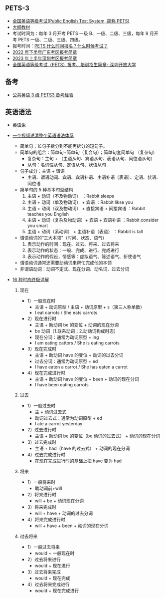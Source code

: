 ## PETS-3

- [全国英语等级考试(Public English Test System, 简称 PETS)](https://pets.neea.edu.cn/)
- [大纲教材](https://pets.neea.edu.cn/html1/folder/16093/1175-1.htm)
- 考试时间为：每年 3 月开考 PETS 一级 B、一级、二级、三级，每年 9 月开考 PETS 一级、二级、三级、四级。
- 报考时间：[PETS 什么时间报名？什么时候考试？](https://pets.neea.edu.cn/html1/report/17121/6347-1.htm)
- [2022 年下半年广东考区报考简章](https://eea.gd.gov.cn/shks/content/post_3959957.html)
- [2023 年上半年深圳考区报考简章](http://szeb.sz.gov.cn/szzkw/qt/tzgg/content/post_10418681.html)
- [全国英语等级考试（PETS）报考、培训招生简章- 深圳开放大学](https://www.szou.edu.cn/html/notice/2018-12-25/3585.html)

## 备考

- [公共英语 3 级 PETS3 备考经验](https://zhuanlan.zhihu.com/p/414809626)

## 英语语法

- [英语兔](https://www.youtube.com/@yingyutu/playlists)
- [一个视频说清整个英语语法体系](https://www.youtube.com/watch?v=is7vn5URVcc)

  - 简单句：长句子拆分到不能再拆分的短句子。
  - 简单句的组合：简单句+简单句（复合句）；简单句套简单句 （复杂句）
    - 复杂句：主句 + （主语从句、宾语从句、表语从句、同位语从句）
    - 从句：名词性从句、定语从句、状语从句
  - 句子成分：主语 + 谓语
    - 主语、谓语动词、宾语、宾语补语、主语补语（表语）、定语、状语、同位语
  - 简单句的 5 种基本句型结构
    1. 主语 + 动词（不及物动词） ：Rabbit sleeps
    2. 主语 + 动词（单及物动词） + 宾语 ：Rabbit likse you
    3. 主语 + 动词（双及物动词） + 直接宾语 + 间接宾语 ：Rabbit teaches you English
    4. 主语 + 动词（复杂及物动词）+ 宾语 + 宾语补语 ：Rabbit consider you smart
    5. 主语 + 动词（系动词） + 主语补语（表语） ：Rabbit is tall
  - 谓语动词的“三大本领”（时间、状态、语气）
    1. 表示动作的时间：现在、过去、将来、过去将来
    2. 表示动作的状态：一般、完成、进行、完成进行
    3. 表示动作的假设，情感等：虚拟语气、陈述语气、祈使语气
  - 谓语动词通常还需要助动词来帮忙完成他的本领
  - 非谓语动词：动词不定式、现在分词、动名词、过去分词

- [16 种时态终极详解](https://www.youtube.com/watch?v=P5FrIGgyNSc&list=PLiRHe7F8P0-0ykWSiVY9Ia431TB-HzQm0&index=2)

  1. 现在

     - 1）一般现在时
       - 主语 + 动词原型 / 主语 + 动词原型 + s（第三人称单数）
       - I eat carrots / She eats carrots
     - 2）现在进行时
       - 主语 + 助动词 be 的变位 + 动词的现在分词
       - be 动词（1.联系动词；2.助动词构成时态）
       - 现在分词：通常为动词原型 + ing
       - I am eating cattors / She is eating carrots
     - 3）现在完成时
       - 主语 + 助动词 have 的变位 + 动词的过去分词
       - 过去分词：通常为动词原型 + ed
       - I have eaten a carrot / She has eaten a carrot
     - 4）现在完成进行时
       - 主语 + 助动词 have 的变位 + been + 动词的现在分词
       - I have been eating carrots

  2. 过去

     - 1）一般过去时
       - 主 + 动词过去式
       - 动词过去式：通常为动词原型 + ed
       - I ate a carrot yesterday
     - 2）过去进行时
       - 主语 + 助动词 be 的变位（be 动词的过去式） + 动词的现在分词
     - 3）过去完成时
       - 主语 + had（have 的过去式） + 动词的现在分词
     - 4）过去完成进行时
       - 在现在完成进行时的基础上把 have 变为 had

  3. 将来

     - 1）一般将来时
       - 助动词前+will
     - 2）将来进行时
       - will + be + 动词现在分词
     - 3）将来完成时
       - will + have + 动词的过去分词
     - 4）将来完成进行时
       - will + have + been + 动词的现在分词

  4. 过去将来
     - 1）一般过去将来
       - would + 一般现在时
     - 2）过去将来进行
       - would + 现在进行
     - 3）过去将来完成
       - would + 现在完成
     - 4）过去将来完成进行
       - would + 现在完成进行
